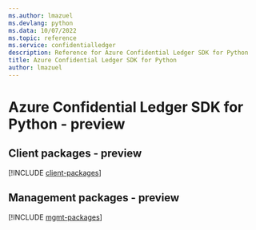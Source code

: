 ```yaml
---
ms.author: lmazuel
ms.devlang: python
ms.data: 10/07/2022
ms.topic: reference
ms.service: confidentialledger
description: Reference for Azure Confidential Ledger SDK for Python
title: Azure Confidential Ledger SDK for Python
author: lmazuel
---
```

# Azure Confidential Ledger SDK for Python - preview

## Client packages - preview
[!INCLUDE [client-packages](confidential-ledger-client-index.md)]
## Management packages - preview
[!INCLUDE [mgmt-packages](confidential-ledger-mgmt-index.md)]